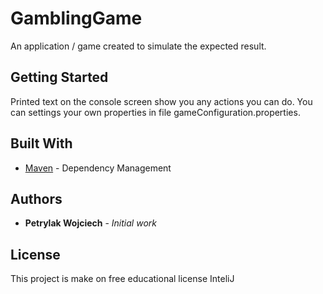 # GamblingGame

An application / game created to simulate the expected result.

## Getting Started

Printed text on the console screen show you any actions you can do. You can settings your own properties in file gameConfiguration.properties.

## Built With

* [Maven](https://maven.apache.org/) - Dependency Management

## Authors

* **Petrylak Wojciech** - *Initial work*

## License

This project is make on free educational license InteliJ
